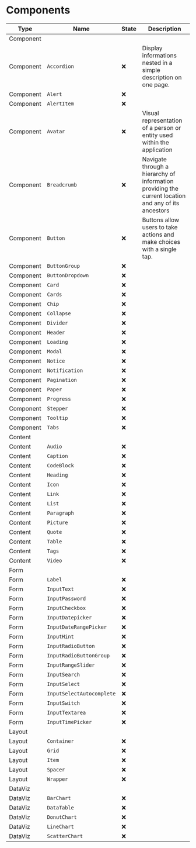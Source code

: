 # Components

| Type      | Name                      | State | Description                                                                                         |
| --------- | ------------------------- | ----- | --------------------------------------------------------------------------------------------------- |
| Component |                           |       |                                                                                                     |
| Component | `Accordion`               | ❌    | Display informations nested in a simple description on one page.                                    |
| Component | `Alert`                   | ❌    |                                                                                                     |
| Component | `AlertItem`               | ❌    |                                                                                                     |
| Component | `Avatar`                  | ❌    | Visual representation of a person or entity used within the application                             |
| Component | `Breadcrumb`              | ❌    | Navigate through a hierarchy of information providing the current location and any of its ancestors |
| Component | `Button`                  | ❌    | Buttons allow users to take actions and make choices with a single tap.                             |
| Component | `ButtonGroup`             | ❌    |                                                                                                     |
| Component | `ButtonDropdown`          | ❌    |                                                                                                     |
| Component | `Card`                    | ❌    |                                                                                                     |
| Component | `Cards`                   | ❌    |                                                                                                     |
| Component | `Chip`                    | ❌    |                                                                                                     |
| Component | `Collapse`                | ❌    |                                                                                                     |
| Component | `Divider`                 | ❌    |                                                                                                     |
| Component | `Header`                  | ❌    |                                                                                                     |
| Component | `Loading`                 | ❌    |                                                                                                     |
| Component | `Modal`                   | ❌    |                                                                                                     |
| Component | `Notice`                  | ❌    |                                                                                                     |
| Component | `Notification`            | ❌    |                                                                                                     |
| Component | `Pagination`              | ❌    |                                                                                                     |
| Component | `Paper`                   | ❌    |                                                                                                     |
| Component | `Progress`                | ❌    |                                                                                                     |
| Component | `Stepper`                 | ❌    |                                                                                                     |
| Component | `Tooltip`                 | ❌    |                                                                                                     |
| Component | `Tabs`                    | ❌    |                                                                                                     |
| Content   |                           |       |                                                                                                     |
| Content   | `Audio`                   | ❌    |                                                                                                     |
| Content   | `Caption`                 | ❌    |                                                                                                     |
| Content   | `CodeBlock`               | ❌    |                                                                                                     |
| Content   | `Heading`                 | ❌    |                                                                                                     |
| Content   | `Icon`                    | ❌    |                                                                                                     |
| Content   | `Link`                    | ❌    |                                                                                                     |
| Content   | `List`                    | ❌    |                                                                                                     |
| Content   | `Paragraph`               | ❌    |                                                                                                     |
| Content   | `Picture`                 | ❌    |                                                                                                     |
| Content   | `Quote`                   | ❌    |                                                                                                     |
| Content   | `Table`                   | ❌    |                                                                                                     |
| Content   | `Tags`                    | ❌    |                                                                                                     |
| Content   | `Video`                   | ❌    |                                                                                                     |
| Form      |                           |       |                                                                                                     |
| Form      | `Label`                   | ❌    |                                                                                                     |
| Form      | `InputText`               | ❌    |                                                                                                     |
| Form      | `InputPassword`           | ❌    |                                                                                                     |
| Form      | `InputCheckbox`           | ❌    |                                                                                                     |
| Form      | `InputDatepicker`         | ❌    |                                                                                                     |
| Form      | `InputDateRangePicker`    | ❌    |                                                                                                     |
| Form      | `InputHint`               | ❌    |                                                                                                     |
| Form      | `InputRadioButton`        | ❌    |                                                                                                     |
| Form      | `InputRadioButtonGroup`   | ❌    |                                                                                                     |
| Form      | `InputRangeSlider`        | ❌    |                                                                                                     |
| Form      | `InputSearch`             | ❌    |                                                                                                     |
| Form      | `InputSelect`             | ❌    |                                                                                                     |
| Form      | `InputSelectAutocomplete` | ❌    |                                                                                                     |
| Form      | `InputSwitch`             | ❌    |                                                                                                     |
| Form      | `InputTextarea`           | ❌    |                                                                                                     |
| Form      | `InputTimePicker`         | ❌    |                                                                                                     |
| Layout    |                           |       |                                                                                                     |
| Layout    | `Container`               | ❌    |                                                                                                     |
| Layout    | `Grid`                    | ❌    |                                                                                                     |
| Layout    | `Item`                    | ❌    |                                                                                                     |
| Layout    | `Spacer`                  | ❌    |                                                                                                     |
| Layout    | `Wrapper`                 | ❌    |                                                                                                     |
| DataViz   |                           |       |                                                                                                     |
| DataViz   | `BarChart`                | ❌    |                                                                                                     |
| DataViz   | `DataTable`               | ❌    |                                                                                                     |
| DataViz   | `DonutChart`              | ❌    |                                                                                                     |
| DataViz   | `LineChart`               | ❌    |                                                                                                     |
| DataViz   | `ScatterChart`            | ❌    |                                                                                                     |
